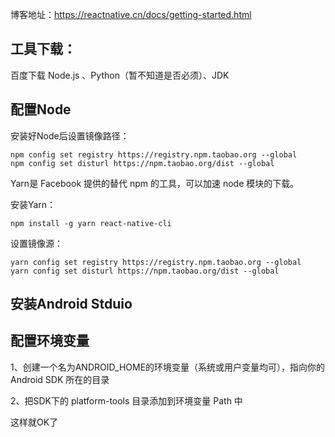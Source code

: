 博客地址：https://reactnative.cn/docs/getting-started.html


工具下载：
-------
百度下载 Node.js  、Python（暂不知道是否必须）、JDK

配置Node
-------
安装好Node后设置镜像路径：
```
npm config set registry https://registry.npm.taobao.org --global
npm config set disturl https://npm.taobao.org/dist --global
```

Yarn是 Facebook 提供的替代 npm 的工具，可以加速 node 模块的下载。

安装Yarn：
```
npm install -g yarn react-native-cli
```

设置镜像源：
```
yarn config set registry https://registry.npm.taobao.org --global
yarn config set disturl https://npm.taobao.org/dist --global
```

安装Android Stduio
----------------

配置环境变量
------
1、创建一个名为ANDROID_HOME的环境变量（系统或用户变量均可），指向你的 Android SDK 所在的目录

2、把SDK下的 platform-tools 目录添加到环境变量 Path 中



这样就OK了




